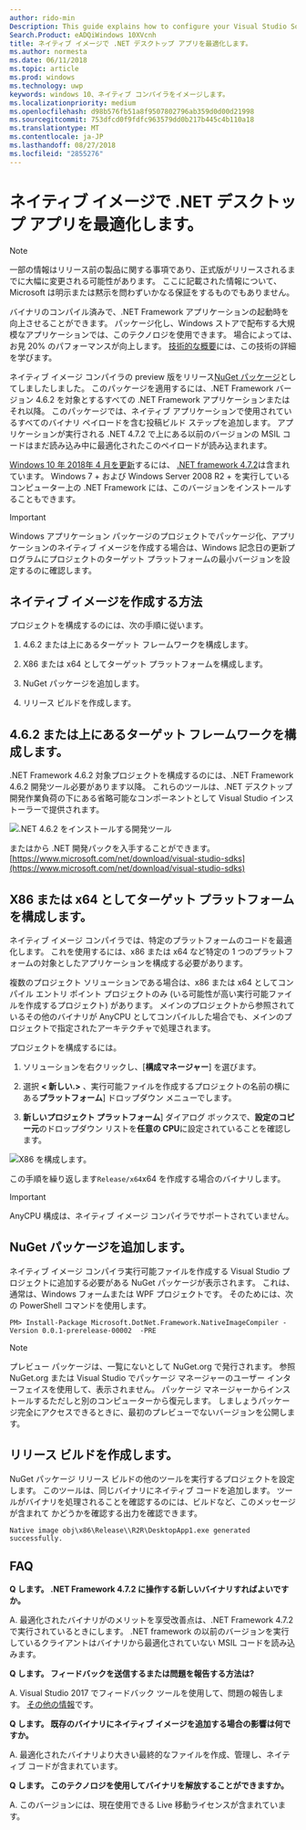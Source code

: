 ```yaml
---
author: rido-min
Description: This guide explains how to configure your Visual Studio Solution to optimize the application binaries with native images.
Search.Product: eADQiWindows 10XVcnh
title: ネイティブ イメージで .NET デスクトップ アプリを最適化します。
ms.author: normesta
ms.date: 06/11/2018
ms.topic: article
ms.prod: windows
ms.technology: uwp
keywords: windows 10、ネイティブ コンパイラをイメージします。
ms.localizationpriority: medium
ms.openlocfilehash: d98b576fb51a8f9507802796ab359d0d00d21998
ms.sourcegitcommit: 753dfcd0f9fdfc963579dd0b217b445c4b110a18
ms.translationtype: MT
ms.contentlocale: ja-JP
ms.lasthandoff: 08/27/2018
ms.locfileid: "2855276"
---
```

# <a name="optimize-your-net-desktop-apps-with-native-images"></a>ネイティブ イメージで .NET デスクトップ アプリを最適化します。

> [!NOTE]
> 一部の情報はリリース前の製品に関する事項であり、正式版がリリースされるまでに大幅に変更される可能性があります。 ここに記載された情報について、Microsoft は明示または黙示を問わずいかなる保証をするものでもありません。

バイナリのコンパイル済みで、.NET Framework アプリケーションの起動時を向上させることができます。 パッケージ化し、Windows ストアで配布する大規模なアプリケーションでは、このテクノロジを使用できます。 場合によっては、お見 20% のパフォーマンスが向上します。 [技術的な概要](https://github.com/dotnet/coreclr/blob/master/Documentation/botr/readytorun-overview.md)には、この技術の詳細を学びます。

ネイティブ イメージ コンパイラの preview 版をリリース[NuGet パッケージ](https://www.nuget.org/packages/Microsoft.DotNet.Framework.NativeImageCompiler)としてしましたしました。 このパッケージを適用するには、.NET Framework バージョン 4.6.2 を対象とするすべての .NET Framework アプリケーションまたはそれ以降。 このパッケージでは、ネイティブ アプリケーションで使用されているすべてのバイナリ ペイロードを含む投稿ビルド ステップを追加します。 アプリケーションが実行される .NET 4.7.2 で上にある以前のバージョンの MSIL コードはまだ読み込み中に最適化されたこのペイロードが読み込まれます。

[Windows 10 年 2018年 4 月を更新](https://blogs.windows.com/windowsexperience/2018/04/30/how-to-get-the-windows-10-april-2018-update/)するには、 [.NET framework 4.7.2](https://blogs.msdn.microsoft.com/dotnet/2018/04/30/announcing-the-net-framework-4-7-2/)は含まれています。 Windows 7 + および Windows Server 2008 R2 + を実行しているコンピューター上の .NET Framework には、このバージョンをインストールすることもできます。

> [!IMPORTANT]
> Windows アプリケーション パッケージのプロジェクトでパッケージ化、アプリケーションのネイティブ イメージを作成する場合は、Windows 記念日の更新プログラムにプロジェクトのターゲット プラットフォームの最小バージョンを設定するのに確認します。

## <a name="how-to-produce-native-images"></a>ネイティブ イメージを作成する方法

プロジェクトを構成するのには、次の手順に従います。

1. 4.6.2 または上にあるターゲット フレームワークを構成します。

2. X86 または x64 としてターゲット プラットフォームを構成します。 

3. NuGet パッケージを追加します。

4. リリース ビルドを作成します。

## <a name="configure-the-target-framework-as-462-or-above"></a>4.6.2 または上にあるターゲット フレームワークを構成します。

.NET Framework 4.6.2 対象プロジェクトを構成するのには、.NET Framework 4.6.2 開発ツール必要があります以降。 これらのツールは、.NET デスクトップ開発作業負荷の下にある省略可能なコンポーネントとして Visual Studio インストーラーで提供されます。

![.NET 4.6.2 をインストールする開発ツール](images/desktop-to-uwp/install-4.6.2-devpack.png)

またはから .NET 開発パックを入手することができます。[https://www.microsoft.com/net/download/visual-studio-sdks](https://www.microsoft.com/net/download/visual-studio-sdks)

## <a name="configure-the-target-platform-as-x86-or-x64"></a>X86 または x64 としてターゲット プラットフォームを構成します。

ネイティブ イメージ コンパイラでは、特定のプラットフォームのコードを最適化します。 これを使用するには、x86 または x64 など特定の 1 つのプラットフォームの対象としたアプリケーションを構成する必要があります。

複数のプロジェクト ソリューションである場合は、x86 または x64 としてコンパイル エントリ ポイント プロジェクトのみ (いる可能性が高い実行可能ファイルを作成するプロジェクト) があります。 メインのプロジェクトから参照されているその他のバイナリが AnyCPU としてコンパイルした場合でも、メインのプロジェクトで指定されたアーキテクチャで処理されます。

プロジェクトを構成するには。

1. ソリューションを右クリックし、[**構成マネージャー**] を選びます。

2. 選択 **< 新しい.>** 、実行可能ファイルを作成するプロジェクトの名前の横にある**プラットフォーム**] ドロップダウン メニューでします。

3. **新しいプロジェクト プラットフォーム**] ダイアログ ボックスで、**設定のコピー元**のドロップダウン リストを**任意の CPU**に設定されていることを確認します。

![X86 を構成します。](images/desktop-to-uwp/configure-x86.png)

この手順を繰り返します`Release/x64`x64 を作成する場合のバイナリします。

>[!IMPORTANT]
> AnyCPU 構成は、ネイティブ イメージ コンパイラでサポートされていません。

## <a name="add-the-nuget-packages"></a>NuGet パッケージを追加します。

ネイティブ イメージ コンパイラ実行可能ファイルを作成する Visual Studio プロジェクトに追加する必要がある NuGet パッケージが表示されます。 これは、通常は、Windows フォームまたは WPF プロジェクトです。 そのためには、次の PowerShell コマンドを使用します。

```PS
PM> Install-Package Microsoft.DotNet.Framework.NativeImageCompiler -Version 0.0.1-prerelease-00002  -PRE
```

> [!NOTE]
> プレビュー パッケージは、一覧にないとして NuGet.org で発行されます。 参照 NuGet.org または Visual Studio でパッケージ マネージャーのユーザー インターフェイスを使用して、表示されません。 パッケージ マネージャーからインストールするただしと別のコンピューターから復元します。 しましょうパッケージ完全にアクセスできるときに、最初のプレビューでないバージョンを公開します。

## <a name="create-a-release-build"></a>リリース ビルドを作成します。

NuGet パッケージ リリース ビルドの他のツールを実行するプロジェクトを設定します。 このツールは、同じバイナリにネイティブ コードを追加します。
ツールがバイナリを処理されることを確認するのには、ビルドなど、このメッセージが含まれて かどうかを確認する出力を確認できます。

```
Native image obj\x86\Release\\R2R\DesktopApp1.exe generated successfully.
```

## <a name="faq"></a>FAQ

**Q します。 .NET Framework 4.7.2 に操作する新しいバイナリすればよいですか。**

A. 最適化されたバイナリがのメリットを享受改善点は、.NET Framework 4.7.2 で実行されているときにします。 .NET framework の以前のバージョンを実行しているクライアントはバイナリから最適化されていない MSIL コードを読み込みます。

**Q します。 フィードバックを送信するまたは問題を報告する方法は?**

A. Visual Studio 2017 でフィードバック ツールを使用して、問題の報告します。 [その他の情報](https://docs.microsoft.com/visualstudio/ide/how-to-report-a-problem-with-visual-studio-2017)です。

**Q します。 既存のバイナリにネイティブ イメージを追加する場合の影響は何ですか。**

A. 最適化されたバイナリより大きい最終的なファイルを作成、管理し、ネイティブ コードが含まれています。

**Q します。 このテクノロジを使用してバイナリを解放することができますか。**

A. このバージョンには、現在使用できる Live 移動ライセンスが含まれています。
